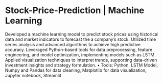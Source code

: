 # Stock-Price-Prediction | Machine Learning

Developed a machine learning model to predict stock prices using historical data and market indicators to forecast the a company’s stock. Utilized time series analysis and advanced algorithms to achieve high predictive accuracy. Leveraged Python-based tools for data preprocessing, feature engineering, and model optimization, implementing models such as LSTM. Applied visualization techniques to interpret trends, supporting data-driven investment insights and strategy formulation.
• Tools: Python, LSTM Model, Numpy and Pandas for data cleaning, Matplotlib for data visualization, Jupyter notebook, Streamlit
